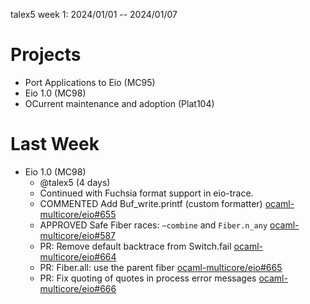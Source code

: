 talex5 week 1: 2024/01/01 -- 2024/01/07

# Projects

- Port Applications to Eio (MC95)
- Eio 1.0 (MC98)
- OCurrent maintenance and adoption (Plat104)

# Last Week

- Eio 1.0 (MC98)
  - @talex5 (4 days)
  - Continued with Fuchsia format support in eio-trace.
  - COMMENTED Add Buf_write.printf (custom formatter) [ocaml-multicore/eio#655](https://github.com/ocaml-multicore/eio/pull/655#pullrequestreview-1800261093)
  - APPROVED Safe Fiber races: `~combine` and `Fiber.n_any` [ocaml-multicore/eio#587](https://github.com/ocaml-multicore/eio/pull/587#pullrequestreview-1801784707)
  - PR: Remove default backtrace from Switch.fail [ocaml-multicore/eio#664](https://github.com/ocaml-multicore/eio/pull/664)
  - PR: Fiber.all: use the parent fiber [ocaml-multicore/eio#665](https://github.com/ocaml-multicore/eio/pull/665)
  - PR: Fix quoting of quotes in process error messages [ocaml-multicore/eio#666](https://github.com/ocaml-multicore/eio/pull/666)
